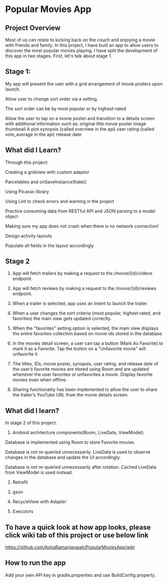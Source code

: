 # Popular Movies App

## Project Overview
Most of us can relate to kicking back on the couch and enjoying a movie with friends and family. In this project, I have built an app to allow users to discover the most popular movies playing. I have split the development of this app in two stages. First, let's talk about stage 1.

## Stage 1:
 
My app will present the user with a grid arrangement of movie posters upon launch.

Allow user to change sort order via a setting.

The sort order can be by most popular or by highest-rated

Allow the user to tap on a movie poster and transition to a details screen with additional information such as:
original title
movie poster image thumbnail
A plot synopsis (called overview in the api)
user rating (called vote_average in the api)
release date

## What did I Learn?
Through this project:

Creating a gridview with custom adaptor

Parcelables and onSaveInstanceState()

Using Picasso library

Using Lint to check errors and warning in the project

Practice consuming data from RESTful API and JSON parsing to a model object

Making sure my app does not crash when there is no network connection! 

Design activity layouts

Populate all fields in the layout accordingly

## Stage 2

1. App will fetch trailers by making a request to the /movie/{id}/videos endpoint.

2. App will fetch reviews by making a request to the /movie/{id}/reviews endpoint.

3. When a trailer is selected, app uses an Intent to launch the trailer.

4. When a user changes the sort criteria (most popular, highest rated, and favorites) the main view gets updated correctly.

5. When the "favorites" setting option is selected, the main view displays the entire favorites collection based on movie ids stored in the database.

6. In the movies detail screen, a user can tap a button (Mark As Favorite) to mark it as a Favorite. Tap the button on a "Unfavorite movie" will unfavorite it.

7. The titles, IDs, movie poster, synopsis, user rating, and release date of the user’s favorite movies are stored using Room and are updated whenever the user favorites or unfavorites a movie. Display favorite movies even when offline. 

8. Sharing functionality has been implemented to allow the user to share the trailer’s YouTube URL from the movie details screen.

## What did I learn?
In stage 2 of this project:

1. Android architecture components(Room, LiveData, ViewModel):

Database is implemented using Room to store Favorite movies. 

Database is not re-queried unnecessarily. LiveData is used to observe changes in the database and update the UI accordingly.

Database is not re-queried unnecessarily after rotation. Cached LiveData from ViewModel is used instead.

2. Retrofit 

3. gson

4. RecycleView with Adapter

5. Executors

## To have a quick look at how app looks, please click wiki tab of this project or use below link

https://github.com/AshaRamanjanaiah/PopularMoviesApp/wiki

## How to run the app
Add your own API key in gradle.properties and use BuildConfig property.

